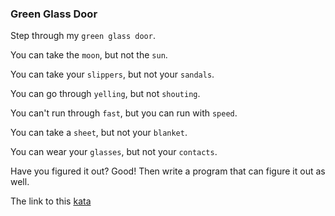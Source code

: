 ### Green Glass Door  

Step through my `green glass door`.

You can take the `moon`, but not the `sun`.

You can take your `slippers`, but not your `sandals`.

You can go through `yelling`, but not `shouting`.

You can't run through `fast`, but you can run with `speed`.

You can take a `sheet`, but not your `blanket`.

You can wear your `glasses`, but not your `contacts`.

Have you figured it out? Good! Then write a program that can figure it out as well.

The link to this [kata](https://www.codewars.com/kata/green-glass-door/java)
